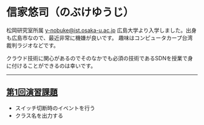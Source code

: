 # 信家悠司（のぶけゆうじ）

松岡研究室所属
y-nobuke@ist.osaka-u.ac.jp
広島大学より入学しました。出身も広島市なので、最近非常に機嫌が良いです。
趣味はコンピュータカープ台湾裁判ラジオなどです。


クラウド技術に関心があるのでそのなかでも必須の技術であるSDNを授業で身に付けることができるのは幸いです。


***
## [第1回演習課題](https:/github.com/handai-trema/hello-trema-trema-nobu)

- スイッチ切断時のイベントを行う
- クラス名を出力する

